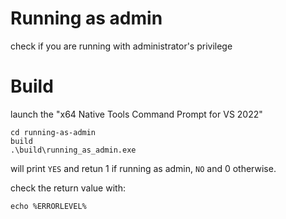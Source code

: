# Running as admin
check if you are running with administrator's privilege

# Build
launch the "x64 Native Tools Command Prompt for VS 2022"

``` console
cd running-as-admin
build
.\build\running_as_admin.exe
```

will print `YES` and retun 1 if running as admin, `NO` and 0 otherwise.

check the return value with:
``` console
echo %ERRORLEVEL%
```
